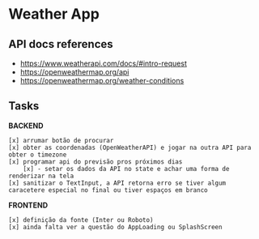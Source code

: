 # Weather App

## API docs references

- https://www.weatherapi.com/docs/#intro-request
- https://openweathermap.org/api
- https://openweathermap.org/weather-conditions

## Tasks

**BACKEND**

    [x] arrumar botão de procurar
    [x] obter as coordenadas (OpenWeatherAPI) e jogar na outra API para obter o timezone
    [x] programar api do previsão pros próximos dias
        [x] - setar os dados da API no state e achar uma forma de renderizar na tela
    [x] sanitizar o TextInput, a API retorna erro se tiver algum caracetere especial no final ou tiver espaços em branco

**FRONTEND**   

    [x] definição da fonte (Inter ou Roboto)
    [x] ainda falta ver a questão do AppLoading ou SplashScreen


